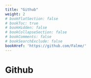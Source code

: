 ```yaml
---
title: "Github"
weight: 2
# bookFlatSection: false
# bookToc: true
# bookHidden: false
# bookCollapseSection: false
# bookComments: false
# bookSearchExclude: false
bookHref: 'https://github.com/Falme/'
---
```

# Github

